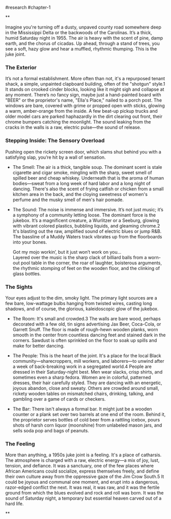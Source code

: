 #research #chapter-1


**

Imagine you're turning off a dusty, unpaved county road somewhere deep in the Mississippi Delta or the backwoods of the Carolinas. It’s a thick, humid Saturday night in 1955. The air is heavy with the scent of pine, damp earth, and the chorus of cicadas. Up ahead, through a stand of trees, you see a soft, hazy glow and hear a muffled, rhythmic thumping. This is the juke joint.

  

### The Exterior

  

It’s not a formal establishment. More often than not, it's a repurposed tenant shack, a simple, unpainted clapboard building, often of the "shotgun" style.1 It stands on crooked cinder blocks, looking like it might sigh and collapse at any moment. There’s no fancy sign, maybe just a hand-painted board with "BEER" or the proprietor's name, "Ella's Place," nailed to a porch post. The windows are bare, covered with grime or propped open with sticks, glowing a warm, amber-orange from the inside. A few beat-up pickup trucks and older model cars are parked haphazardly in the dirt clearing out front, their chrome bumpers catching the moonlight. The sound leaking from the cracks in the walls is a raw, electric pulse—the sound of release.

  
  

### Stepping Inside: The Sensory Overload

  

Pushing open the rickety screen door, which slams shut behind you with a satisfying slap, you’re hit by a wall of sensation.

- The Smell: The air is a thick, tangible soup. The dominant scent is stale cigarette and cigar smoke, mingling with the sharp, sweet smell of spilled beer and cheap whiskey. Underneath that is the aroma of human bodies—sweat from a long week of hard labor and a long night of dancing. There's also the scent of frying catfish or chicken from a small kitchen area in the back, and the cloying sweetness of women's perfume and the musky smell of men's hair pomade.
    
- The Sound: The noise is immense and immersive. It’s not just music; it’s a symphony of a community letting loose. The dominant force is the jukebox. It’s a magnificent creature, a Wurlitzer or a Seeburg, glowing with vibrant colored plastics, bubbling liquids, and gleaming chrome.2 It's blasting out the raw, amplified sound of electric blues or jump R&B. The bassline of a Muddy Waters track vibrates up from the floorboards into your bones.  
      
    Got my mojo workin’, but it just won’t work on you...  
    Layered over the music is the sharp clack of billiard balls from a worn-out pool table in the corner, the roar of laughter, boisterous arguments, the rhythmic stomping of feet on the wooden floor, and the clinking of glass bottles.
    

  

### The Sights

  

Your eyes adjust to the dim, smoky light. The primary light sources are a few bare, low-wattage bulbs hanging from twisted wires, casting long shadows, and of course, the glorious, kaleidoscopic glow of the jukebox.

- The Room: It's small and crowded.3 The walls are bare wood, perhaps decorated with a few old, tin signs advertising Jax Beer, Coca-Cola, or Garrett Snuff. The floor is made of rough-hewn wooden planks, worn smooth in the center from countless dancing feet and stained dark in the corners. Sawdust is often sprinkled on the floor to soak up spills and make for better dancing.  
      
    
- The People: This is the heart of the joint. It's a place for the local Black community—sharecroppers, mill workers, and laborers—to unwind after a week of back-breaking work in a segregated world.4 People are dressed in their Saturday-night best. Men wear slacks, crisp shirts, and sometimes even a sharp fedora. Women are in colorful, patterned dresses, their hair carefully styled. They are dancing with an energetic, joyous abandon, close and sweaty. Others are crowded around small, rickety wooden tables on mismatched chairs, drinking, talking, and gambling over a game of cards or checkers.  
      
    
- The Bar: There isn't always a formal bar. It might just be a wooden counter or a plank set over two barrels at one end of the room. Behind it, the proprietor serves bottles of cold beer from a rattling icebox, pours shots of harsh corn liquor (moonshine) from unlabeled mason jars, and sells soda pop and bags of peanuts.
    

  

### The Feeling

  

More than anything, a 1950s juke joint is a feeling. It's a place of catharsis. The atmosphere is charged with a raw, electric energy—a mix of joy, lust, tension, and defiance. It was a sanctuary, one of the few places where African Americans could socialize, express themselves freely, and define their own culture away from the oppressive gaze of the Jim Crow South.5 It could be joyous and communal one moment, and erupt into a dangerous, razor-edged conflict the next. It was real, it was raw, and it was the fertile ground from which the blues evolved and rock and roll was born. It was the sound of Saturday night, a temporary but essential heaven carved out of a hard life.

  
  
**